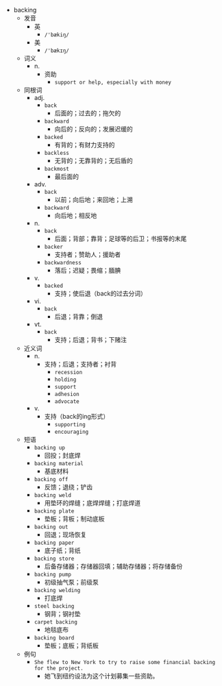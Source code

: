 - backing
  - 发音
    - 英
      - `/'bækiŋ/`
    - 美
      - `/'bækɪŋ/`
  - 词义
    - n.
      - 资助
        - `support or help, especially with money`
  - 同根词
    - adj.
      - `back`
        - 后面的；过去的；拖欠的
      - `backward`
        - 向后的；反向的；发展迟缓的
      - `backed`
        - 有背的；有财力支持的
      - `backless`
        - 无背的；无靠背的；无后盾的
      - `backmost`
        - 最后面的
    - adv.
      - `back`
        - 以前；向后地；来回地；上溯
      - `backward`
        - 向后地；相反地
    - n.
      - `back`
        - 后面；背部；靠背；足球等的后卫；书报等的末尾
      - `backer`
        - 支持者；赞助人；援助者
      - `backwardness`
        - 落后；迟疑；畏缩；腼腆
    - v.
      - `backed`
        - 支持；使后退（back的过去分词）
    - vi.
      - `back`
        - 后退；背靠；倒退
    - vt.
      - `back`
        - 支持；后退；背书；下赌注
  - 近义词
    - n.
      - 支持；后退；支持者；衬背
        - `recession`
        - `holding`
        - `support`
        - `adhesion`
        - `advocate`
    - v.
      - 支持（back的ing形式）
        - `supporting`
        - `encouraging`
  - 短语
    - `backing up`
      - 回投；封底焊 
    - `backing material`
      - 基底材料 
    - `backing off`
      - 反馈；退绕；铲齿 
    - `backing weld`
      - 用垫环的焊缝；底焊焊缝；打底焊道 
    - `backing plate`
      - 垫板；背板；制动底板 
    - `backing out`
      - 回退；现场恢复 
    - `backing paper`
      - 底子纸；背纸 
    - `backing store`
      - 后备存储器；存储器回填；辅助存储器；将存储备份 
    - `backing pump`
      - 初级抽气泵；前级泵 
    - `backing welding`
      - 打底焊 
    - `steel backing`
      - 钢背；钢衬垫 
    - `carpet backing`
      - 地毯底布 
    - `backing board`
      - 垫板；底板；背纸板 
  - 例句
    - `She flew to New York to try to raise some financial backing for the project.`
      - 她飞到纽约设法为这个计划募集一些资助。

